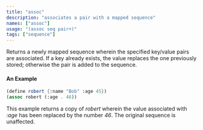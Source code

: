 ```yaml
---
title: "assoc"
description: "associates a pair with a mapped sequence"
names: ["assoc"]
usage: "(assoc seq pair+)"
tags: ["sequence"]
---
```


Returns a newly mapped sequence wherein the specified key/value pairs are associated. If a key already exists, the value replaces the one previously stored; otherwise the pair is added to the sequence.

#### An Example

```scheme
(define robert {:name "Bob" :age 45})
(assoc robert (:age . 46))
```

This example returns a copy of _robert_ wherein the value associated with _:age_ has been replaced by the number _46_. The original sequence is unaffected.
